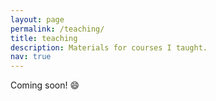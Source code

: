 ```yaml
---
layout: page
permalink: /teaching/
title: teaching
description: Materials for courses I taught. 
nav: true
---
```


Coming soon! :smile:
